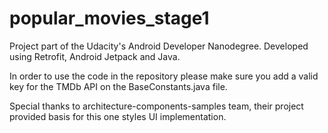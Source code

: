 # popular_movies_stage1
Project part of the Udacity's Android Developer Nanodegree. Developed using Retrofit, Android Jetpack and Java.

In order to use the code in the repository please make sure you add a valid key for the TMDb API on the BaseConstants.java file.

Special thanks to architecture-components-samples team, their project provided basis for this one styles UI implementation.
